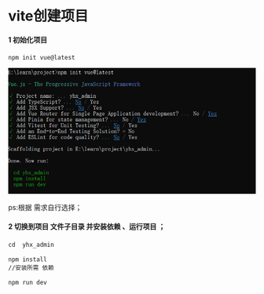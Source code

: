 # vite创建项目

#### 1 初始化项目

```
npm init vue@latest
```

![vite初始化](/vite初始化.png)

ps:根据 需求自行选择；

#### 2 切换到项目 文件子目录 并安装依赖 、运行项目 ；

```
cd  yhx_admin
```

```
npm install 
//安装所需 依赖
```

```
npm run dev
```

